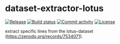 # dataset-extractor-lotus

[![Release](https://img.shields.io/github/v/release/fpgmaas/dataset-extractor-lotus)](https://img.shields.io/github/v/release/fpgmaas/dataset-extractor-lotus)
[![Build status](https://img.shields.io/github/actions/workflow/status/fpgmaas/dataset-extractor-lotus/main.yml?branch=main)](https://github.com/fpgmaas/dataset-extractor-lotus/actions/workflows/main.yml?query=branch%3Amain)
[![Commit activity](https://img.shields.io/github/commit-activity/m/fpgmaas/dataset-extractor-lotus)](https://img.shields.io/github/commit-activity/m/fpgmaas/dataset-extractor-lotus)
[![License](https://img.shields.io/github/license/fpgmaas/dataset-extractor-lotus)](https://img.shields.io/github/license/fpgmaas/dataset-extractor-lotus)

extract specific lines from the lotus-dataset (https://zenodo.org/records/7534071).
